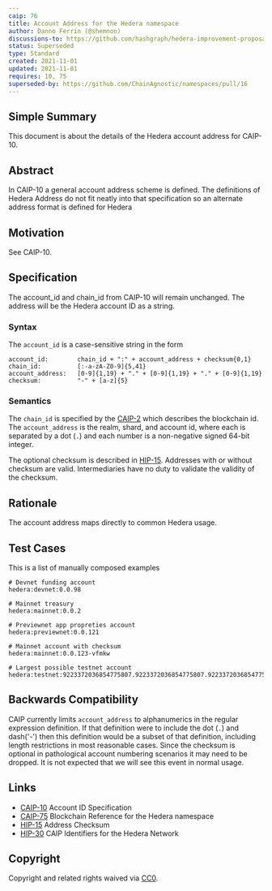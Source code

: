 ```yaml
---
caip: 76
title: Account Address for the Hedera namespace
author: Danno Ferrin (@shemnon)
discussions-to: https://github.com/hashgraph/hedera-improvement-proposal/discussions/169
status: Superseded
type: Standard
created: 2021-11-01
updated: 2021-11-01
requires: 10, 75
superseded-by: https://github.com/ChainAgnostic/namespaces/pull/16
---
```


## Simple Summary

This document is about the details of the Hedera account address for CAIP-10.

## Abstract

In CAIP-10 a general account address scheme is defined. The definitions of
Hedera Address do not fit neatly into that specification so an alternate address
format is defined for Hedera

## Motivation

See CAIP-10.

## Specification

The account_id and chain_id from CAIP-10 will remain unchanged. The address will
be the Hedera account ID as a string.

### Syntax

The `account_id` is a case-sensitive string in the form

```
account_id:        chain_id + ":" + account_address + checksum{0,1}
chain_id:          [:-a-zA-Z0-9]{5,41}
account_address:   [0-9]{1,19} + "." + [0-9]{1,19} + "." + [0-9]{1,19}
checksum:          "-" + [a-z]{5}
```

### Semantics

The `chain_id` is specified by
the [CAIP-2](https://github.com/ChainAgnostic/CAIPs/blob/master/CAIPs/caip-2.md)
which describes the blockchain id. The `account_address` is the realm, shard,
and account id, where each is separated by a dot (`.`) and each number is a
non-negative signed 64-bit integer.

The optional checksum is described in
[HIP-15](https://github.com/hashgraph/hedera-improvement-proposal/blob/master/HIP/hip-15.md).
Addresses with or without checksum are valid. Intermediaries have no duty to
validate the validity of the checksum.

## Rationale

The account address maps directly to common Hedera usage.

## Test Cases

This is a list of manually composed examples

```
# Devnet funding account
hedera:devnet:0.0.98

# Mainnet treasury
hedera:mainnet:0.0.2

# Previewnet app propreties account
hedera:previewnet:0.0.121

# Mainnet account with checksum
hedera:mainnet:0.0.123-vfmkw

# Largest possible testnet account
hedera:testnet:9223372036854775807.9223372036854775807.9223372036854775807
```

## Backwards Compatibility

CAIP currently limits `account_address` to alphanumerics in the regular
expression definition. If that definition were to include the dot (`.`) and
dash('-') then this definition would be a subset of that definition, including
length restrictions in most reasonable cases. Since the checksum is optional in
pathological account numbering scenarios it may need to be dropped. It is not
expected that we will see this event in normal usage.

## Links

- [CAIP-10](./caip-10.md) Account ID Specification
- [CAIP-75](./caip-75.md) Blockchain Reference for the Hedera namespace
- [HIP-15](https://github.com/hashgraph/hedera-improvement-proposal/blob/master/HIP/hip-15.md)
  Address Checksum
- [HIP-30](https://github.com/hashgraph/hedera-improvement-proposal/blob/master/HIP/hip-30.md)
  CAIP Identifiers for the Hedera Network

## Copyright

Copyright and related rights waived
via [CC0](https://creativecommons.org/publicdomain/zero/1.0/).
